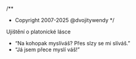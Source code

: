 /**
* Copyright 2007-2025 @dvojitywendy
*/

Ujištění o platonické lásce

- “Na kohopak myslíváš?
Přes slzy se mi slíváš.”
- “Já jsem přece myslí váš!”
